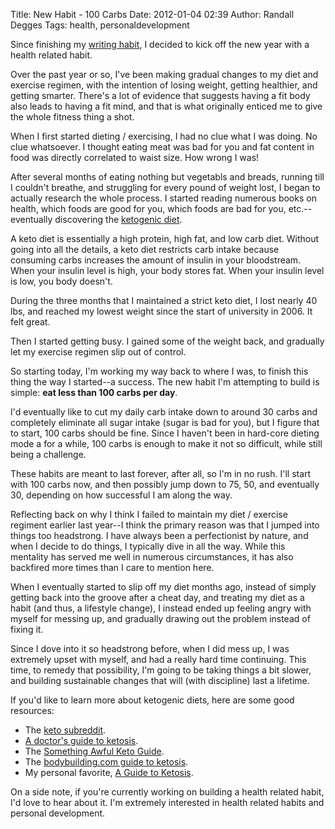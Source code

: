 Title: New Habit - 100 Carbs
Date: 2012-01-04 02:39
Author: Randall Degges
Tags: health, personaldevelopment


Since finishing my [writing habit][], I decided to kick off the new year with a
health related habit.

Over the past year or so, I've been making gradual changes to my diet and
exercise regimen, with the intention of losing weight, getting healthier, and
getting smarter. There's a lot of evidence that suggests having a fit body also
leads to having a fit mind, and that is what originally enticed me to give the
whole fitness thing a shot.

When I first started dieting / exercising, I had no clue what I was doing. No
clue whatsoever. I thought eating meat was bad for you and fat content in food
was directly correlated to waist size. How wrong I was!

After several months of eating nothing but vegetabls and breads, running till I
couldn't breathe, and struggling for every pound of weight lost, I began to
actually research the whole process. I started reading numerous books on health,
which foods are good for you, which foods are bad for you, etc.--eventually
discovering the [ketogenic diet][].

A keto diet is essentially a high protein, high fat, and low carb diet. Without
going into all the details, a keto diet restricts carb intake because consuming
carbs increases the amount of insulin in your bloodstream. When your insulin
level is high, your body stores fat. When your insulin level is low, you body
doesn't.

During the three months that I maintained a strict keto diet, I lost nearly 40
lbs, and reached my lowest weight since the start of university in 2006. It felt
great.

Then I started getting busy. I gained some of the weight back, and gradually let
my exercise regimen slip out of control.

So starting today, I'm working my way back to where I was, to finish this thing
the way I started--a success. The new habit I'm attempting to build is simple:
**eat less than 100 carbs per day**.

I'd eventually like to cut my daily carb intake down to around 30 carbs and
completely eliminate all sugar intake (sugar is bad for you), but I figure that
to start, 100 carbs should be fine. Since I haven't been in hard-core dieting
mode a for a while, 100 carbs is enough to make it not so difficult, while still
being a challenge.

These habits are meant to last forever, after all, so I'm in no rush. I'll start
with 100 carbs now, and then possibly jump down to 75, 50, and eventually 30,
depending on how successful I am along the way.

Reflecting back on why I think I failed to maintain my diet / exercise regiment
earlier last year--I think the primary reason was that I jumped into things too
headstrong. I have always been a perfectionist by nature, and when I decide to
do things, I typically dive in all the way. While this mentality has served me
well in numerous circumstances, it has also backfired more times than I care to
mention here.

When I eventually started to slip off my diet months ago, instead of simply
getting back into the groove after a cheat day, and treating my diet as a habit
(and thus, a lifestyle change), I instead ended up feeling angry with myself for
messing up, and gradually drawing out the problem instead of fixing it.

Since I dove into it so headstrong before, when I did mess up, I was extremely
upset with myself, and had a really hard time continuing. This time, to remedy
that possibility, I'm going to be taking things a bit slower, and building
sustainable changes that will (with discipline) last a lifetime.

If you'd like to learn more about ketogenic diets, here are some good resources:

-   The [keto subreddit][].
-   [A doctor's guide to ketosis][].
-   The [Something Awful Keto Guide][].
-   The [bodybuilding.com guide to ketosis][].
-   My personal favorite, [A Guide to Ketosis][].

On a side note, if you're currently working on building a health related habit,
I'd love to hear about it. I'm extremely interested in health related habits and
personal development.


  [writing habit]: http://rdegges.com/writing-habit-complete "Writing Habit Complete"
  [ketogenic diet]: http://en.wikipedia.org/wiki/Ketogenic_diet "Ketogenic Diet"
  [keto subreddit]: http://www.reddit.com/r/keto "Keto Reddit"
  [A doctor's guide to ketosis]: http://www.dietdoctor.com/lchf "A doctor's guide to ketosis."
  [Something Awful Keto Guide]: http://lowcarbplate.com/tlcm/ "Something Awful Keto Guide"
  [bodybuilding.com guide to ketosis]: http://www.bodybuilding.com/fun/keto.htm "Bodybuilding + Ketosis"
  [A Guide to Ketosis]: http://forum.bodybuilding.com/showthread.php?t=132598293 "A Guide to Ketosis"
